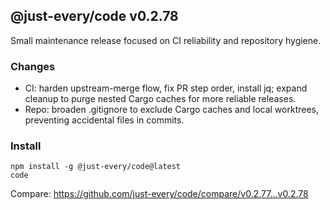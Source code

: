 ## @just-every/code v0.2.78

Small maintenance release focused on CI reliability and repository hygiene.

### Changes

- CI: harden upstream-merge flow, fix PR step order, install jq; expand cleanup to purge nested Cargo caches for more reliable releases.
- Repo: broaden .gitignore to exclude Cargo caches and local worktrees, preventing accidental files in commits.

### Install

```
npm install -g @just-every/code@latest
code
```

Compare: https://github.com/just-every/code/compare/v0.2.77...v0.2.78
